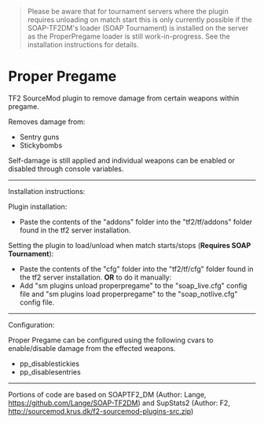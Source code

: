 >Please be aware that for tournament servers where the plugin requires unloading on match start this is only currently possible if the SOAP-TF2DM's loader (SOAP Tournament) is installed on the server as the ProperPregame loader is still work-in-progress. See the installation instructions for details.

# Proper Pregame
TF2 SourceMod plugin to remove damage from certain weapons within pregame.

Removes damage from:
  - Sentry guns
  - Stickybombs
  
Self-damage is still applied and individual weapons can be enabled or disabled through console variables.

---

Installation instructions:

Plugin installation:
* Paste the contents of the "addons" folder into the "tf2/tf/addons" folder found in the tf2 server installation.

Setting the plugin to load/unload when match starts/stops (**Requires SOAP Tournament**):
* Paste the contents of the "cfg" folder into the "tf2/tf/cfg" folder found in the tf2 server installation.
**OR** to do it manually:
* Add "sm plugins unload properpregame" to the "soap_live.cfg" config file and "sm plugins load properpregame" to the "soap_notlive.cfg" config file.

---

Configuration:

Proper Pregame can be configured using the following cvars to enable/disable damage from the effected weapons.

* pp_disablestickies
* pp_disablesentries

---

Portions of code are based on SOAPTF2_DM (Author: Lange, https://github.com/Lange/SOAP-TF2DM) and SupStats2 (Author: F2, http://sourcemod.krus.dk/f2-sourcemod-plugins-src.zip)

